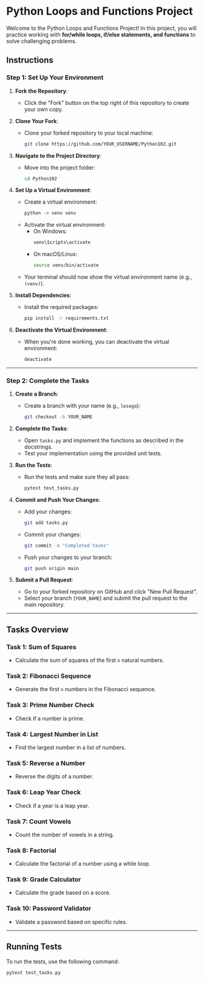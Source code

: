 # Python Loops and Functions Project

Welcome to the Python Loops and Functions Project! In this project, you will practice working with **for/while loops, if/else statements, and functions** to solve challenging problems.

## Instructions

### Step 1: Set Up Your Environment

1. **Fork the Repository**:  
   - Click the "Fork" button on the top right of this repository to create your own copy.

2. **Clone Your Fork**:  
   - Clone your forked repository to your local machine:  
     ```bash
     git clone https://github.com/YOUR_USERNAME/Python102.git
     ```

3. **Navigate to the Project Directory**:  
   - Move into the project folder:  
     ```bash
     cd Python102
     ```

4. **Set Up a Virtual Environment**:  
   - Create a virtual environment:  
     ```bash
     python -m venv venv
     ```
   - Activate the virtual environment:  
     - On Windows:  
       ```bash
       venv\Scripts\activate
       ```
     - On macOS/Linux:  
       ```bash
       source venv/bin/activate
       ```
   - Your terminal should now show the virtual environment name (e.g., `(venv)`).

5. **Install Dependencies**:  
   - Install the required packages:  
     ```bash
     pip install -r requirements.txt
     ```

6. **Deactivate the Virtual Environment**:  
   - When you're done working, you can deactivate the virtual environment:  
     ```bash
     deactivate
     ```

---

### Step 2: Complete the Tasks

1. **Create a Branch**:  
   - Create a branch with your name (e.g., `lesego`):  
     ```bash
     git checkout -b YOUR_NAME
     ```

2. **Complete the Tasks**:  
   - Open `tasks.py` and implement the functions as described in the docstrings.  
   - Test your implementation using the provided unit tests.

3. **Run the Tests**:  
   - Run the tests and make sure they all pass:  
     ```bash
     pytest test_tasks.py
     ```

4. **Commit and Push Your Changes**:  
   - Add your changes:  
     ```bash
     git add tasks.py
     ```
   - Commit your changes:  
     ```bash
     git commit -m "Completed tasks"
     ```
   - Push your changes to your branch:  
     ```bash
     git push origin main
     ```

5. **Submit a Pull Request**:  
   - Go to your forked repository on GitHub and click "New Pull Request".  
   - Select your branch (`YOUR_NAME`) and submit the pull request to the main repository.

---

## Tasks Overview

### Task 1: Sum of Squares
- Calculate the sum of squares of the first `n` natural numbers.

### Task 2: Fibonacci Sequence
- Generate the first `n` numbers in the Fibonacci sequence.

### Task 3: Prime Number Check
- Check if a number is prime.

### Task 4: Largest Number in List
- Find the largest number in a list of numbers.

### Task 5: Reverse a Number
- Reverse the digits of a number.

### Task 6: Leap Year Check
- Check if a year is a leap year.

### Task 7: Count Vowels
- Count the number of vowels in a string.

### Task 8: Factorial
- Calculate the factorial of a number using a while loop.

### Task 9: Grade Calculator
- Calculate the grade based on a score.

### Task 10: Password Validator
- Validate a password based on specific rules.

---

## Running Tests

To run the tests, use the following command:  
```bash
pytest test_tasks.py
